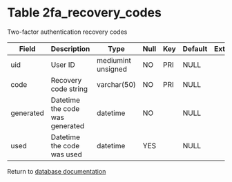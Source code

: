Table 2fa_recovery_codes
===========
Two-factor authentication recovery codes

| Field | Description | Type | Null | Key | Default | Extra |
| ----- | ----------- | ---- | ---- | --- | ------- | ----- |
| uid       | User ID                         | mediumint unsigned | NO  | PRI | NULL |  |    
| code      | Recovery code string            | varchar(50)        | NO  | PRI | NULL |  |    
| generated | Datetime the code was generated | datetime           | NO  |     | NULL |  |    
| used      | Datetime the code was used      | datetime           | YES |     | NULL |  |    

Return to [database documentation](help/database)
